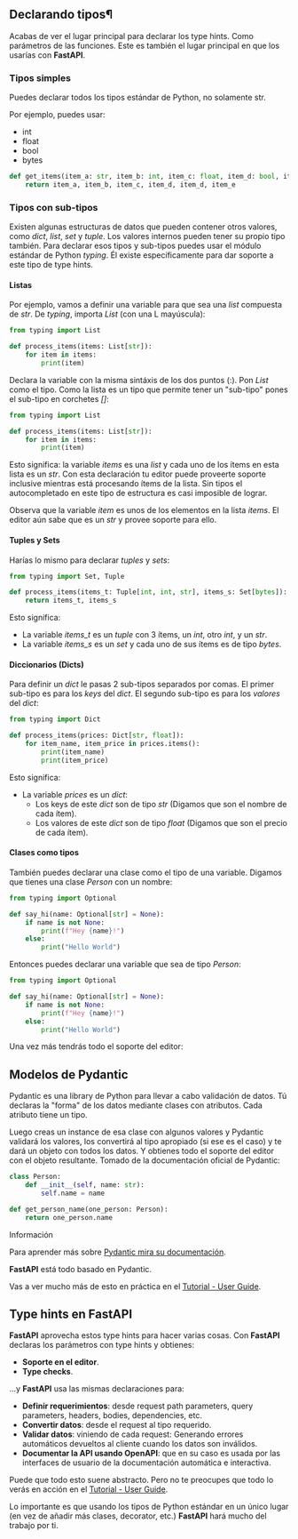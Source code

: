 

## Declarando tipos¶

Acabas de ver el lugar principal para declarar los type hints. Como parámetros de las funciones.
Este es también el lugar principal en que los usarías con **FastAPI**.

### Tipos simples

Puedes declarar todos los tipos estándar de Python, no solamente str.

Por ejemplo, puedes usar:

- int
- float
- bool
- bytes

```py
def get_items(item_a: str, item_b: int, item_c: float, item_d: bool, item_e: bytes):
    return item_a, item_b, item_c, item_d, item_d, item_e
```

### Tipos con sub-tipos

Existen algunas estructuras de datos que pueden contener otros valores, como *dict*, *list*, *set* y *tuple*. Los valores internos pueden tener su propio tipo también.
Para declarar esos tipos y sub-tipos puedes usar el módulo estándar de Python *typing*.
Él existe específicamente para dar soporte a este tipo de type hints.

#### Listas

Por ejemplo, vamos a definir una variable para que sea una *list* compuesta de *str*.
De *typing*, importa *List* (con una L mayúscula):

```py
from typing import List

def process_items(items: List[str]):
    for item in items:
        print(item)

```

Declara la variable con la misma sintáxis de los dos puntos (:).
Pon *List* como el tipo.
Como la lista es un tipo que permite tener un "sub-tipo" pones el sub-tipo en corchetes *[]*:
```py
from typing import List

def process_items(items: List[str]):
    for item in items:
        print(item)
```

Esto significa: la variable *items* es una *list* y cada uno de los ítems en esta lista es un *str*.
Con esta declaración tu editor puede proveerte soporte inclusive mientras está procesando ítems de la lista.
Sin tipos el autocompletado en este tipo de estructura es casi imposible de lograr.

Observa que la variable *item* es unos de los elementos en la lista *items*.
El editor aún sabe que es un *str* y provee soporte para ello.

#### Tuples y Sets

Harías lo mismo para declarar *tuples* y *sets*:

```py
from typing import Set, Tuple

def process_items(items_t: Tuple[int, int, str], items_s: Set[bytes]):
    return items_t, items_s
```

Esto significa:

- La variable *items_t* es un *tuple* con 3 ítems, un *int*, otro *int*, y un *str*.
- La variable *items_s* es un *set* y cada uno de sus ítems es de tipo *bytes*.

#### Diccionarios (Dicts)

Para definir un *dict* le pasas 2 sub-tipos separados por comas.
El primer sub-tipo es para los *keys* del *dict*.
El segundo sub-tipo es para los *valores* del *dict*:

```py
from typing import Dict

def process_items(prices: Dict[str, float]):
    for item_name, item_price in prices.items():
        print(item_name)
        print(item_price)

```
Esto significa:

- La variable *prices* es un *dict*:
    - Los keys de este *dict* son de tipo *str* (Digamos que son el nombre de cada ítem).
    - Los valores de este *dict* son de tipo *float* (Digamos que son el precio de cada ítem).

#### Clases como tipos

También puedes declarar una clase como el tipo de una variable.
Digamos que tienes una clase *Person* con un nombre:
```py
from typing import Optional

def say_hi(name: Optional[str] = None):
    if name is not None:
        print(f"Hey {name}!")
    else:
        print("Hello World")

```

Entonces puedes declarar una variable que sea de tipo *Person*:
```py
from typing import Optional

def say_hi(name: Optional[str] = None):
    if name is not None:
        print(f"Hey {name}!")
    else:
        print("Hello World")
```

Una vez más tendrás todo el soporte del editor:

## Modelos de Pydantic

Pydantic es una library de Python para llevar a cabo validación de datos.
Tú declaras la "forma" de los datos mediante clases con atributos.
Cada atributo tiene un tipo.

Luego creas un instance de esa clase con algunos valores y Pydantic validará los valores, los convertirá al tipo apropiado (si ese es el caso) y te dará un objeto con todos los datos.
Y obtienes todo el soporte del editor con el objeto resultante.
Tomado de la documentación oficial de Pydantic:
```py
class Person:
    def __init__(self, name: str):
        self.name = name

def get_person_name(one_person: Person):
    return one_person.name
```

Información

Para aprender más sobre [Pydantic mira su documentación](https://pydantic-docs.helpmanual.io/).

**FastAPI** está todo basado en Pydantic.

Vas a ver mucho más de esto en práctica en el [Tutorial - User Guide](https://fastapi.tiangolo.com/es/tutorial/).

## Type hints en FastAPI

**FastAPI** aprovecha estos type hints para hacer varias cosas.
Con **FastAPI** declaras los parámetros con type hints y obtienes:

- **Soporte en el editor**.
- **Type checks**.

...y **FastAPI** usa las mismas declaraciones para:

- **Definir requerimientos**: desde request path parameters, query parameters, headers, bodies, dependencies, etc.
- **Convertir datos**: desde el request al tipo requerido.
- **Validar datos**: viniendo de cada request:
        Generando errores automáticos devueltos al cliente cuando los datos son inválidos.
- **Documentar la API usando OpenAPI**:
        que en su caso es usada por las interfaces de usuario de la documentación automática e interactiva.

Puede que todo esto suene abstracto. Pero no te preocupes que todo lo verás en acción en el [Tutorial - User Guide](https://fastapi.tiangolo.com/es/tutorial/).

Lo importante es que usando los tipos de Python estándar en un único lugar (en vez de añadir más clases, decorator, etc.) **FastAPI** hará mucho del trabajo por ti.